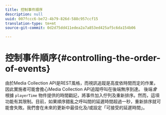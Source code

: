```yaml
---
title: 控制事件順序
description: null
uuid: 007fccc6-be72-4b79-826d-588c957ccf15
translation-type: tm+mt
source-git-commit: 0d2d75dd411edea2a7a853ed425af5c6da154b06

---
```



# 控制事件順序{#controlling-the-order-of-events}

由於Media Collection API是REST風格，而視訊追蹤是高度依時間而定的作業，因此實施者可能會擔心Media Collection API追蹤呼叫在後端無序到達。 後端&#x200B;*會*&#x200B;根據 `playerTime` 物件提供的時間戳記，將事件加入佇列及重新排序。然而，這項功能有其限制。目前，如果順序錯亂之呼叫間的延遲時間超過一秒，重新排序就可能會失敗。我們會在未來的更新中最佳化及/或設定「可接受的延遲時間」。
